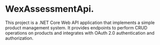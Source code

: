 # WexAssessmentApi.
This project is a .NET Core Web API application that implements a simple product management system. It provides endpoints to perform CRUD operations on products and integrates with  OAuth 2.0 authentication and authorization.
